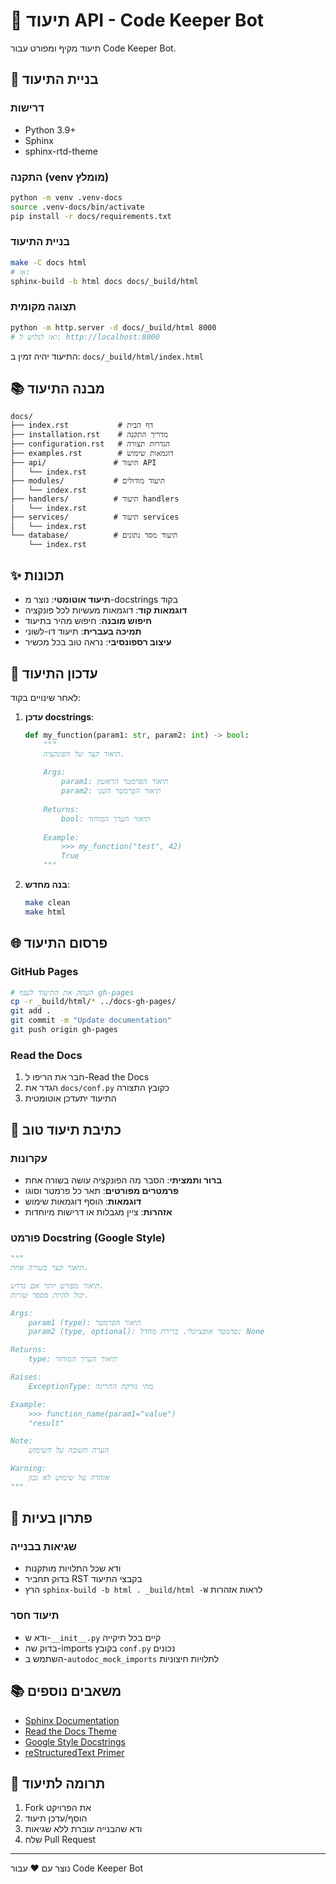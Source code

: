 # 📖 תיעוד API - Code Keeper Bot

תיעוד מקיף ומפורט עבור Code Keeper Bot.

## 🚀 בניית התיעוד

### דרישות
- Python 3.9+
- Sphinx
- sphinx-rtd-theme

### התקנה (venv מומלץ)
```bash
python -m venv .venv-docs
source .venv-docs/bin/activate
pip install -r docs/requirements.txt
```

### בניית התיעוד
```bash
make -C docs html
# או:
sphinx-build -b html docs docs/_build/html
```

### תצוגה מקומית
```bash
python -m http.server -d docs/_build/html 8000
# ואז לגלוש ל: http://localhost:8000
```

התיעוד יהיה זמין ב: `docs/_build/html/index.html`

## 📚 מבנה התיעוד

```
docs/
├── index.rst           # דף הבית
├── installation.rst    # מדריך התקנה
├── configuration.rst   # הגדרות תצורה
├── examples.rst        # דוגמאות שימוש
├── api/               # תיעוד API
│   └── index.rst
├── modules/           # תיעוד מודולים
│   └── index.rst
├── handlers/          # תיעוד handlers
│   └── index.rst
├── services/          # תיעוד services
│   └── index.rst
└── database/          # תיעוד מסד נתונים
    └── index.rst
```

## ✨ תכונות

- **תיעוד אוטומטי**: נוצר מ-docstrings בקוד
- **דוגמאות קוד**: דוגמאות מעשיות לכל פונקציה
- **חיפוש מובנה**: חיפוש מהיר בתיעוד
- **תמיכה בעברית**: תיעוד דו-לשוני
- **עיצוב רספונסיבי**: נראה טוב בכל מכשיר

## 🔄 עדכון התיעוד

לאחר שינויים בקוד:

1. **עדכן docstrings**:
   ```python
   def my_function(param1: str, param2: int) -> bool:
       """
       תיאור קצר של הפונקציה.
       
       Args:
           param1: תיאור הפרמטר הראשון
           param2: תיאור הפרמטר השני
       
       Returns:
           bool: תיאור הערך המוחזר
       
       Example:
           >>> my_function("test", 42)
           True
       """
   ```

2. **בנה מחדש**:
   ```bash
   make clean
   make html
   ```

## 🌐 פרסום התיעוד

### GitHub Pages
```bash
# העתק את התיעוד לענף gh-pages
cp -r _build/html/* ../docs-gh-pages/
git add .
git commit -m "Update documentation"
git push origin gh-pages
```

### Read the Docs
1. חבר את הריפו ל-Read the Docs
2. הגדר את `docs/conf.py` כקובץ התצורה
3. התיעוד יתעדכן אוטומטית

## 📝 כתיבת תיעוד טוב

### עקרונות
- **ברור ותמציתי**: הסבר מה הפונקציה עושה בשורה אחת
- **פרמטרים מפורטים**: תאר כל פרמטר וסוגו
- **דוגמאות**: הוסף דוגמאות שימוש
- **אזהרות**: ציין מגבלות או דרישות מיוחדות

### פורמט Docstring (Google Style)
```python
"""
תיאור קצר בשורה אחת.

תיאור מפורט יותר אם נדרש.
יכול להיות מספר שורות.

Args:
    param1 (type): תיאור הפרמטר
    param2 (type, optional): פרמטר אופציונלי. ברירת מחדל: None

Returns:
    type: תיאור הערך המוחזר

Raises:
    ExceptionType: מתי נזרקת החריגה

Example:
    >>> function_name(param1="value")
    "result"

Note:
    הערה חשובה על השימוש

Warning:
    אזהרה על שימוש לא נכון
"""
```

## 🐛 פתרון בעיות

### שגיאות בבנייה
- ודא שכל התלויות מותקנות
- בדוק תחביר RST בקבצי התיעוד
- הרץ `sphinx-build -b html . _build/html -W` לראות אזהרות

### תיעוד חסר
- ודא ש-`__init__.py` קיים בכל תיקייה
- בדוק שה-imports בקובץ `conf.py` נכונים
- השתמש ב-`autodoc_mock_imports` לתלויות חיצוניות

## 📚 משאבים נוספים

- [Sphinx Documentation](https://www.sphinx-doc.org/)
- [Read the Docs Theme](https://sphinx-rtd-theme.readthedocs.io/)
- [Google Style Docstrings](https://google.github.io/styleguide/pyguide.html#38-comments-and-docstrings)
- [reStructuredText Primer](https://www.sphinx-doc.org/en/master/usage/restructuredtext/basics.html)

## 🤝 תרומה לתיעוד

1. Fork את הפרויקט
2. הוסף/עדכן תיעוד
3. ודא שהבנייה עוברת ללא שגיאות
4. שלח Pull Request

---

נוצר עם ❤️ עבור Code Keeper Bot